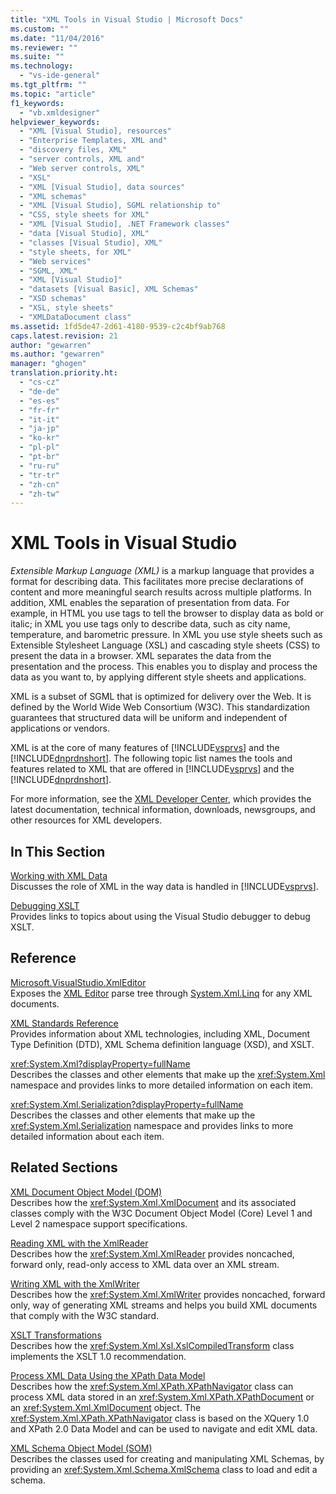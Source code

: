 ```yaml
---
title: "XML Tools in Visual Studio | Microsoft Docs"
ms.custom: ""
ms.date: "11/04/2016"
ms.reviewer: ""
ms.suite: ""
ms.technology: 
  - "vs-ide-general"
ms.tgt_pltfrm: ""
ms.topic: "article"
f1_keywords: 
  - "vb.xmldesigner"
helpviewer_keywords: 
  - "XML [Visual Studio], resources"
  - "Enterprise Templates, XML and"
  - "discovery files, XML"
  - "server controls, XML and"
  - "Web server controls, XML"
  - "XSL"
  - "XML [Visual Studio], data sources"
  - "XML schemas"
  - "XML [Visual Studio], SGML relationship to"
  - "CSS, style sheets for XML"
  - "XML [Visual Studio], .NET Framework classes"
  - "data [Visual Studio], XML"
  - "classes [Visual Studio], XML"
  - "style sheets, for XML"
  - "Web services"
  - "SGML, XML"
  - "XML [Visual Studio]"
  - "datasets [Visual Basic], XML Schemas"
  - "XSD schemas"
  - "XSL, style sheets"
  - "XMLDataDocument class"
ms.assetid: 1fd5de47-2d61-4180-9539-c2c4bf9ab768
caps.latest.revision: 21
author: "gewarren"
ms.author: "gewarren"
manager: "ghogen"
translation.priority.ht: 
  - "cs-cz"
  - "de-de"
  - "es-es"
  - "fr-fr"
  - "it-it"
  - "ja-jp"
  - "ko-kr"
  - "pl-pl"
  - "pt-br"
  - "ru-ru"
  - "tr-tr"
  - "zh-cn"
  - "zh-tw"
---
```

# XML Tools in Visual Studio
*Extensible Markup Language (XML)* is a markup language that provides a format for describing data. This facilitates more precise declarations of content and more meaningful search results across multiple platforms. In addition, XML enables the separation of presentation from data. For example, in HTML you use tags to tell the browser to display data as bold or italic; in XML you use tags only to describe data, such as city name, temperature, and barometric pressure. In XML you use style sheets such as Extensible Stylesheet Language (XSL) and cascading style sheets (CSS) to present the data in a browser. XML separates the data from the presentation and the process. This enables you to display and process the data as you want to, by applying different style sheets and applications.  
  
 XML is a subset of SGML that is optimized for delivery over the Web. It is defined by the World Wide Web Consortium (W3C). This standardization guarantees that structured data will be uniform and independent of applications or vendors.  
  
 XML is at the core of many features of [!INCLUDE[vsprvs](../code-quality/includes/vsprvs_md.md)] and the [!INCLUDE[dnprdnshort](../code-quality/includes/dnprdnshort_md.md)]. The following topic list names the tools and features related to XML that are offered in [!INCLUDE[vsprvs](../code-quality/includes/vsprvs_md.md)] and the [!INCLUDE[dnprdnshort](../code-quality/includes/dnprdnshort_md.md)].  
  
 For more information, see the [XML Developer Center](http://go.microsoft.com/fwlink/?LinkID=100176), which provides the latest documentation, technical information, downloads, newsgroups, and other resources for XML developers.  
  
## In This Section  
 [Working with XML Data](../xml-tools/working-with-xml-data.md)  
 Discusses the role of XML in the way data is handled in [!INCLUDE[vsprvs](../code-quality/includes/vsprvs_md.md)].  
  
 [Debugging XSLT](../xml-tools/debugging-xslt.md)  
 Provides links to topics about using the Visual Studio debugger to debug XSLT.  
  
## Reference  
 [Microsoft.VisualStudio.XmlEditor](http://go.microsoft.com/fwlink/?LinkID=165699)  
 Exposes the [XML Editor](http://go.microsoft.com/fwlink/?LinkId=228249) parse tree through [System.Xml.Linq](http://go.microsoft.com/fwlink/?LinkId=228250) for any XML documents.  
  
 [XML Standards Reference](http://msdn.microsoft.com/en-us/79c78508-c9d0-423a-a00f-672e855de401)  
 Provides information about XML technologies, including XML, Document Type Definition (DTD), XML Schema definition language (XSD), and XSLT.  
  
 <xref:System.Xml?displayProperty=fullName>  
 Describes the classes and other elements that make up the <xref:System.Xml> namespace and provides links to more detailed information on each item.  
  
 <xref:System.Xml.Serialization?displayProperty=fullName>  
 Describes the classes and other elements that make up the <xref:System.Xml.Serialization> namespace and provides links to more detailed information about each item.  
  
## Related Sections  
 [XML Document Object Model (DOM)](/dotnet/standard/data/xml/xml-document-object-model-dom)  
 Describes how the <xref:System.Xml.XmlDocument> and its associated classes comply with the W3C Document Object Model (Core) Level 1 and Level 2 namespace support specifications.  
  
 [Reading XML with the XmlReader](http://msdn.microsoft.com/en-us/3029834c-a27e-4331-b7aa-711924062182)  
 Describes how the <xref:System.Xml.XmlReader> provides noncached, forward only, read-only access to XML data over an XML stream.  
  
 [Writing XML with the XmlWriter](http://msdn.microsoft.com/en-us/ea41f72c-e1d3-4e0a-ab0f-f0eb1c27ab86)  
 Describes how the <xref:System.Xml.XmlWriter> provides noncached, forward only, way of generating XML streams and helps you build XML documents that comply with the W3C standard.  
  
 [XSLT Transformations](/dotnet/standard/data/xml/xslt-transformations)  
 Describes how the <xref:System.Xml.Xsl.XslCompiledTransform> class implements the XSLT 1.0 recommendation.  
  
 [Process XML Data Using the XPath Data Model](/dotnet/standard/data/xml/process-xml-data-using-the-xpath-data-model)  
 Describes how the <xref:System.Xml.XPath.XPathNavigator> class can process XML data stored in an <xref:System.Xml.XPath.XPathDocument> or an <xref:System.Xml.XmlDocument> object. The <xref:System.Xml.XPath.XPathNavigator> class is based on the XQuery 1.0 and XPath 2.0 Data Model and can be used to navigate and edit XML data.  
  
 [XML Schema Object Model (SOM)](/dotnet/standard/data/xml/xml-schema-object-model-som)  
 Describes the classes used for creating and manipulating XML Schemas, by providing an <xref:System.Xml.Schema.XmlSchema> class to load and edit a schema.